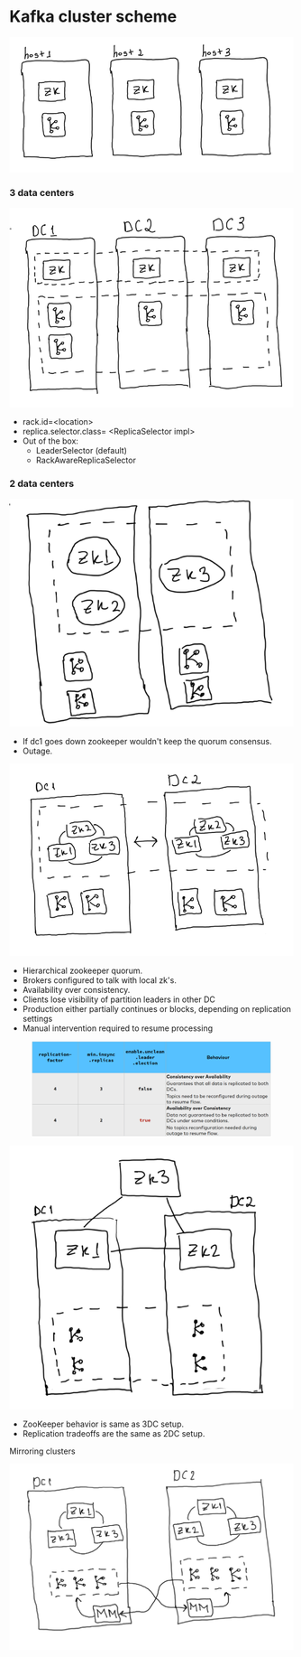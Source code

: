 # Kafka cluster scheme

![](<.gitbook/assets/image (11).png>)

### 3 data centers

![](<.gitbook/assets/image (12).png>)

* rack.id=\<location>
* replica.selector.class= \<ReplicaSelector impl>
* Out of the box:
  * LeaderSelector (default)
  * RackAwareReplicaSelector



### 2 data centers

![](<.gitbook/assets/image (13).png>)

* If dc1 goes down zookeeper wouldn't keep the quorum consensus.
* Outage.



![](<.gitbook/assets/image (15).png>)

* Hierarchical zookeeper quorum.
* Brokers configured to talk with local zk's.
* Availability over consistency.
* Clients lose visibility of partition leaders in other DC
* Production either partially continues or blocks, depending on replication settings
* Manual intervention required to resume processing

<figure><img src=".gitbook/assets/image (9).png" alt=""><figcaption></figcaption></figure>

![](<.gitbook/assets/image (5).png>)

* ZooKeeper behavior is same as 3DC setup.
* Replication tradeoffs are the same as 2DC setup.



Mirroring clusters

![](.gitbook/assets/image.png)


